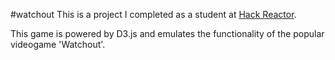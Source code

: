 #watchout
This is a project I completed as a student at [Hack Reactor](http://hackreactor.com).

This game is powered by D3.js and emulates the functionality of the popular videogame 'Watchout'.
